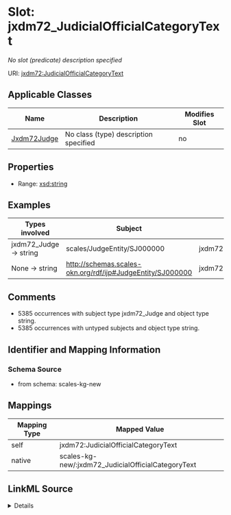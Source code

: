 

# Slot: jxdm72_JudicialOfficialCategoryText


_No slot (predicate) description specified_





URI: [jxdm72:JudicialOfficialCategoryText](http://release.niem.gov/niem/domains/jxdm/7.2/#JudicialOfficialCategoryText)



<!-- no inheritance hierarchy -->





## Applicable Classes

| Name | Description | Modifies Slot |
| --- | --- | --- |
| [Jxdm72Judge](../classes/Jxdm72Judge.md) | No class (type) description specified |  no  |







## Properties

* Range: [xsd:string](http://www.w3.org/2001/XMLSchema#string)






## Examples

| Types involved | Subject | Predicate | Object |
| --- | --- | --- | --- |
| jxdm72_Judge → string | scales/JudgeEntity/SJ000000 | jxdm72:JudicialOfficialCategoryText | Magistrate_Judge |
| None → string | http://schemas.scales-okn.org/rdf/ijp#JudgeEntity/SJ000000 | jxdm72:JudicialOfficialCategoryText | Magistrate_Judge |


## Comments

* 5385 occurrences with subject type jxdm72_Judge and object type string.
* 5385 occurrences with untyped subjects and object type string.

## Identifier and Mapping Information







### Schema Source


* from schema: scales-kg-new




## Mappings

| Mapping Type | Mapped Value |
| ---  | ---  |
| self | jxdm72:JudicialOfficialCategoryText |
| native | scales-kg-new/:jxdm72_JudicialOfficialCategoryText |




## LinkML Source

<details>

```yaml
name: jxdm72_JudicialOfficialCategoryText
description: No slot (predicate) description specified
comments:
- 5385 occurrences with subject type jxdm72_Judge and object type string.
- 5385 occurrences with untyped subjects and object type string.
examples:
- description: jxdm72_Judge → string
  object:
    example_object: Magistrate_Judge
    example_object_type: string
    example_predicate: jxdm72:JudicialOfficialCategoryText
    example_subject: scales/JudgeEntity/SJ000000
    example_subject_type: jxdm72_Judge
- description: None → string
  object:
    example_object: Magistrate_Judge
    example_object_type: string
    example_predicate: jxdm72:JudicialOfficialCategoryText
    example_subject: http://schemas.scales-okn.org/rdf/ijp#JudgeEntity/SJ000000
    example_subject_type: None
from_schema: scales-kg-new
rank: 1000
slot_uri: jxdm72:JudicialOfficialCategoryText
alias: jxdm72_JudicialOfficialCategoryText
domain_of:
- jxdm72_Judge
range: string

```
</details>